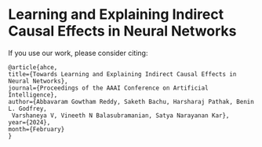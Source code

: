 # Learning and Explaining Indirect Causal Effects in Neural Networks

If you use our work, please consider citing:
```
@article{ahce, 
title={Towards Learning and Explaining Indirect Causal Effects in Neural Networks},  
journal={Proceedings of the AAAI Conference on Artificial Intelligence}, 
author={Abbavaram Gowtham Reddy, Saketh Bachu, Harsharaj Pathak, Benin L. Godfrey,
 Varshaneya V, Vineeth N Balasubramanian, Satya Narayanan Kar}, 
year={2024},
month={February}
}
```
